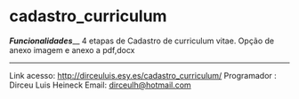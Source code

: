 # cadastro_curriculum

_______________Funcionalidades_________________
4 etapas de Cadastro de curriculum vitae.
Opção de anexo imagem e anexo a pdf,docx

______________________________________
Link acesso: http://dirceuluis.esy.es/cadastro_curriculum/
Programador : Dirceu Luis Heineck
Email: dirceulh@hotmail.com



